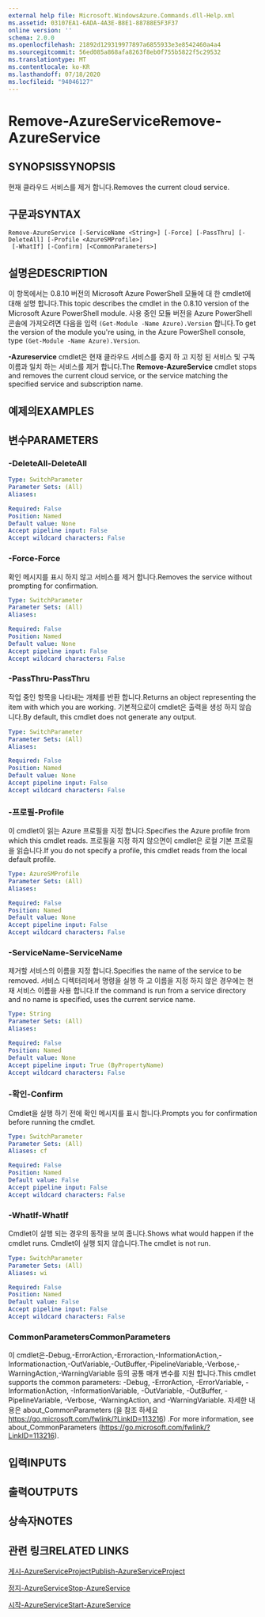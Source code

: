 ```yaml
---
external help file: Microsoft.WindowsAzure.Commands.dll-Help.xml
ms.assetid: 03107EA1-6ADA-4A3E-B8E1-88788E5F3F37
online version: ''
schema: 2.0.0
ms.openlocfilehash: 21892d129319977897a6855933e3e8542460a4a4
ms.sourcegitcommit: 56ed085a868afa8263f8eb0f755b5822f5c29532
ms.translationtype: MT
ms.contentlocale: ko-KR
ms.lasthandoff: 07/18/2020
ms.locfileid: "94046127"
---
```

# <span data-ttu-id="ae4e0-101">Remove-AzureService</span><span class="sxs-lookup"><span data-stu-id="ae4e0-101">Remove-AzureService</span></span>

## <span data-ttu-id="ae4e0-102">SYNOPSIS</span><span class="sxs-lookup"><span data-stu-id="ae4e0-102">SYNOPSIS</span></span>
<span data-ttu-id="ae4e0-103">현재 클라우드 서비스를 제거 합니다.</span><span class="sxs-lookup"><span data-stu-id="ae4e0-103">Removes the current cloud service.</span></span>

## <span data-ttu-id="ae4e0-104">구문과</span><span class="sxs-lookup"><span data-stu-id="ae4e0-104">SYNTAX</span></span>

```
Remove-AzureService [-ServiceName <String>] [-Force] [-PassThru] [-DeleteAll] [-Profile <AzureSMProfile>]
 [-WhatIf] [-Confirm] [<CommonParameters>]
```

## <span data-ttu-id="ae4e0-105">설명은</span><span class="sxs-lookup"><span data-stu-id="ae4e0-105">DESCRIPTION</span></span>
<span data-ttu-id="ae4e0-106">이 항목에서는 0.8.10 버전의 Microsoft Azure PowerShell 모듈에 대 한 cmdlet에 대해 설명 합니다.</span><span class="sxs-lookup"><span data-stu-id="ae4e0-106">This topic describes the cmdlet in the 0.8.10 version of the Microsoft Azure PowerShell module.</span></span>
<span data-ttu-id="ae4e0-107">사용 중인 모듈 버전을 Azure PowerShell 콘솔에 가져오려면 다음을 입력 `(Get-Module -Name Azure).Version` 합니다.</span><span class="sxs-lookup"><span data-stu-id="ae4e0-107">To get the version of the module you're using, in the Azure PowerShell console, type `(Get-Module -Name Azure).Version`.</span></span>

<span data-ttu-id="ae4e0-108">**-Azureservice** cmdlet은 현재 클라우드 서비스를 중지 하 고 지정 된 서비스 및 구독 이름과 일치 하는 서비스를 제거 합니다.</span><span class="sxs-lookup"><span data-stu-id="ae4e0-108">The **Remove-AzureService** cmdlet stops and removes the current cloud service, or the service matching the specified service and subscription name.</span></span>

## <span data-ttu-id="ae4e0-109">예제의</span><span class="sxs-lookup"><span data-stu-id="ae4e0-109">EXAMPLES</span></span>

## <span data-ttu-id="ae4e0-110">변수</span><span class="sxs-lookup"><span data-stu-id="ae4e0-110">PARAMETERS</span></span>

### <span data-ttu-id="ae4e0-111">-DeleteAll</span><span class="sxs-lookup"><span data-stu-id="ae4e0-111">-DeleteAll</span></span>
```yaml
Type: SwitchParameter
Parameter Sets: (All)
Aliases: 

Required: False
Position: Named
Default value: None
Accept pipeline input: False
Accept wildcard characters: False
```

### <span data-ttu-id="ae4e0-112">-Force</span><span class="sxs-lookup"><span data-stu-id="ae4e0-112">-Force</span></span>
<span data-ttu-id="ae4e0-113">확인 메시지를 표시 하지 않고 서비스를 제거 합니다.</span><span class="sxs-lookup"><span data-stu-id="ae4e0-113">Removes the service without prompting for confirmation.</span></span>

```yaml
Type: SwitchParameter
Parameter Sets: (All)
Aliases: 

Required: False
Position: Named
Default value: None
Accept pipeline input: False
Accept wildcard characters: False
```

### <span data-ttu-id="ae4e0-114">-PassThru</span><span class="sxs-lookup"><span data-stu-id="ae4e0-114">-PassThru</span></span>
<span data-ttu-id="ae4e0-115">작업 중인 항목을 나타내는 개체를 반환 합니다.</span><span class="sxs-lookup"><span data-stu-id="ae4e0-115">Returns an object representing the item with which you are working.</span></span>
<span data-ttu-id="ae4e0-116">기본적으로이 cmdlet은 출력을 생성 하지 않습니다.</span><span class="sxs-lookup"><span data-stu-id="ae4e0-116">By default, this cmdlet does not generate any output.</span></span>

```yaml
Type: SwitchParameter
Parameter Sets: (All)
Aliases: 

Required: False
Position: Named
Default value: None
Accept pipeline input: False
Accept wildcard characters: False
```

### <span data-ttu-id="ae4e0-117">-프로필</span><span class="sxs-lookup"><span data-stu-id="ae4e0-117">-Profile</span></span>
<span data-ttu-id="ae4e0-118">이 cmdlet이 읽는 Azure 프로필을 지정 합니다.</span><span class="sxs-lookup"><span data-stu-id="ae4e0-118">Specifies the Azure profile from which this cmdlet reads.</span></span>
<span data-ttu-id="ae4e0-119">프로필을 지정 하지 않으면이 cmdlet은 로컬 기본 프로필을 읽습니다.</span><span class="sxs-lookup"><span data-stu-id="ae4e0-119">If you do not specify a profile, this cmdlet reads from the local default profile.</span></span>

```yaml
Type: AzureSMProfile
Parameter Sets: (All)
Aliases: 

Required: False
Position: Named
Default value: None
Accept pipeline input: False
Accept wildcard characters: False
```

### <span data-ttu-id="ae4e0-120">-ServiceName</span><span class="sxs-lookup"><span data-stu-id="ae4e0-120">-ServiceName</span></span>
<span data-ttu-id="ae4e0-121">제거할 서비스의 이름을 지정 합니다.</span><span class="sxs-lookup"><span data-stu-id="ae4e0-121">Specifies the name of the service to be removed.</span></span>
<span data-ttu-id="ae4e0-122">서비스 디렉터리에서 명령을 실행 하 고 이름을 지정 하지 않은 경우에는 현재 서비스 이름을 사용 합니다.</span><span class="sxs-lookup"><span data-stu-id="ae4e0-122">If the command is run from a service directory and no name is specified, uses the current service name.</span></span>

```yaml
Type: String
Parameter Sets: (All)
Aliases: 

Required: False
Position: Named
Default value: None
Accept pipeline input: True (ByPropertyName)
Accept wildcard characters: False
```

### <span data-ttu-id="ae4e0-123">-확인</span><span class="sxs-lookup"><span data-stu-id="ae4e0-123">-Confirm</span></span>
<span data-ttu-id="ae4e0-124">Cmdlet을 실행 하기 전에 확인 메시지를 표시 합니다.</span><span class="sxs-lookup"><span data-stu-id="ae4e0-124">Prompts you for confirmation before running the cmdlet.</span></span>

```yaml
Type: SwitchParameter
Parameter Sets: (All)
Aliases: cf

Required: False
Position: Named
Default value: False
Accept pipeline input: False
Accept wildcard characters: False
```

### <span data-ttu-id="ae4e0-125">-WhatIf</span><span class="sxs-lookup"><span data-stu-id="ae4e0-125">-WhatIf</span></span>
<span data-ttu-id="ae4e0-126">Cmdlet이 실행 되는 경우의 동작을 보여 줍니다.</span><span class="sxs-lookup"><span data-stu-id="ae4e0-126">Shows what would happen if the cmdlet runs.</span></span>
<span data-ttu-id="ae4e0-127">Cmdlet이 실행 되지 않습니다.</span><span class="sxs-lookup"><span data-stu-id="ae4e0-127">The cmdlet is not run.</span></span>

```yaml
Type: SwitchParameter
Parameter Sets: (All)
Aliases: wi

Required: False
Position: Named
Default value: False
Accept pipeline input: False
Accept wildcard characters: False
```

### <span data-ttu-id="ae4e0-128">CommonParameters</span><span class="sxs-lookup"><span data-stu-id="ae4e0-128">CommonParameters</span></span>
<span data-ttu-id="ae4e0-129">이 cmdlet은-Debug,-ErrorAction,-Erroraction,-InformationAction,-Informationaction,-OutVariable,-OutBuffer,-PipelineVariable,-Verbose,-WarningAction,-WarningVariable 등의 공통 매개 변수를 지원 합니다.</span><span class="sxs-lookup"><span data-stu-id="ae4e0-129">This cmdlet supports the common parameters: -Debug, -ErrorAction, -ErrorVariable, -InformationAction, -InformationVariable, -OutVariable, -OutBuffer, -PipelineVariable, -Verbose, -WarningAction, and -WarningVariable.</span></span> <span data-ttu-id="ae4e0-130">자세한 내용은 about_CommonParameters (을 참조 하세요 https://go.microsoft.com/fwlink/?LinkID=113216) .</span><span class="sxs-lookup"><span data-stu-id="ae4e0-130">For more information, see about_CommonParameters (https://go.microsoft.com/fwlink/?LinkID=113216).</span></span>

## <span data-ttu-id="ae4e0-131">입력</span><span class="sxs-lookup"><span data-stu-id="ae4e0-131">INPUTS</span></span>

## <span data-ttu-id="ae4e0-132">출력</span><span class="sxs-lookup"><span data-stu-id="ae4e0-132">OUTPUTS</span></span>

## <span data-ttu-id="ae4e0-133">상속자</span><span class="sxs-lookup"><span data-stu-id="ae4e0-133">NOTES</span></span>

## <span data-ttu-id="ae4e0-134">관련 링크</span><span class="sxs-lookup"><span data-stu-id="ae4e0-134">RELATED LINKS</span></span>

[<span data-ttu-id="ae4e0-135">게시-AzureServiceProject</span><span class="sxs-lookup"><span data-stu-id="ae4e0-135">Publish-AzureServiceProject</span></span>](./Publish-AzureServiceProject.md)

[<span data-ttu-id="ae4e0-136">정지-AzureService</span><span class="sxs-lookup"><span data-stu-id="ae4e0-136">Stop-AzureService</span></span>](./Stop-AzureService.md)

[<span data-ttu-id="ae4e0-137">시작-AzureService</span><span class="sxs-lookup"><span data-stu-id="ae4e0-137">Start-AzureService</span></span>](./Start-AzureService.md)


